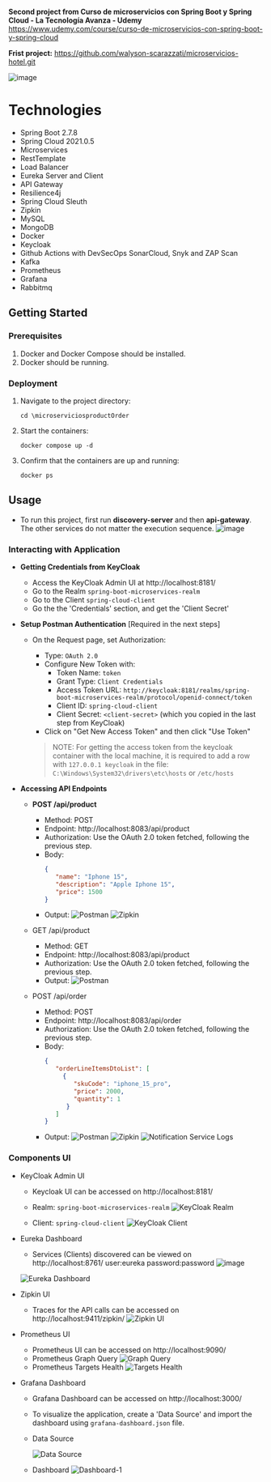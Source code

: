 **Second project from Curso de microservicios con Spring Boot y Spring Cloud - La Tecnología Avanza - Udemy**
https://www.udemy.com/course/curso-de-microservicios-con-spring-boot-y-spring-cloud

**Frist project:** https://github.com/walyson-scarazzati/microservicios-hotel.git

![image](https://github.com/user-attachments/assets/3a850171-8cea-4d03-9896-d4fc9d8e148b)


<h1>Technologies</h1>
<ul>
  <li>Spring Boot 2.7.8</li>
  <li>Spring Cloud 2021.0.5</li>
  <li>Microservices</li>
  <li>RestTemplate</li>
  <li>Load Balancer</li>
  <li>Eureka Server and Client</li>
  <li>API Gateway</li>
  <li>Resilience4j</li>
  <li>Spring Cloud Sleuth</li>
  <li>Zipkin</li>
  <li>MySQL</li>
  <li>MongoDB</li>
  <li>Docker</li>
  <li>Keycloak</li>
  <li>Github Actions with DevSecOps SonarCloud, Snyk and ZAP Scan</li>
  <li>Kafka</li>
  <li>Prometheus</li>
  <li>Grafana</li>
  <li>Rabbitmq</li>
</ul>

## Getting Started

### Prerequisites
1. Docker and Docker Compose should be installed.
2. Docker should be running.

### Deployment

1. Navigate to the project directory:
   ```shell
   cd \microserviciosproductOrder
   ```

2. Start the containers:
   ```shell
   docker compose up -d
   ```


3. Confirm that the containers are up and running:
   ```shell
   docker ps
   ```
   
 ## Usage
  - To run this project, first run <b>discovery-server</b> and then <b>api-gateway</b>. The other services do not matter the execution sequence.
  ![image](https://github.com/user-attachments/assets/4de0eb97-3447-4bdd-8301-9e9e58aa343e)


### Interacting with Application

- **Getting Credentials from KeyCloak**
  - Access the KeyCloak Admin UI at http://localhost:8181/
  - Go to the Realm `spring-boot-microservices-realm`
  - Go to the Client `spring-cloud-client`
  - Go the the 'Credentials' section, and get the 'Client Secret'


- **Setup Postman Authentication** [Required in the next steps]
  - On the Request page, set Authorization:
    - Type: `OAuth 2.0`
    - Configure New Token with:
      - Token Name: `token`
      - Grant Type: `Client Credentials`
      - Access Token URL: `http://keycloak:8181/realms/spring-boot-microservices-realm/protocol/openid-connect/token`
      - Client ID: `spring-cloud-client`
      - Client Secret: `<client-secret>` (which you copied in the last step from KeyCloak)
    - Click on "Get New Access Token" and then click "Use Token"

    > NOTE: For getting the access token from the keycloak container with the local machine, it is required to add a row with `127.0.0.1 keycloak` in the file: `C:\Windows\System32\drivers\etc\hosts` or `/etc/hosts`  

- **Accessing API Endpoints**
  - **POST /api/product**
    - Method: POST
    - Endpoint: http://localhost:8083/api/product
    - Authorization: Use the OAuth 2.0 token fetched, following the previous step.
    - Body: 
      ```json
      {
         "name": "Iphone 15",
         "description": "Apple Iphone 15",
         "price": 1500
      } 
      ```
    - Output:
        ![Postman](https://github.com/user-attachments/assets/d078b458-7e94-473e-99c5-e826bac43cf4)
        ![Zipkin](https://github.com/user-attachments/assets/f038f7ea-8741-4b4d-b66b-b914635f6741)


  
  - GET /api/product
    - Method: GET
    - Endpoint: http://localhost:8083/api/product
    - Authorization: Use the OAuth 2.0 token fetched, following the previous step.
    - Output:
        ![Postman](https://github.com/user-attachments/assets/c10d0721-6ec2-4282-b1a2-132fa3af198e)
 
  - POST /api/order
    - Method: POST
    - Endpoint: http://localhost:8083/api/order
    - Authorization: Use the OAuth 2.0 token fetched, following the previous step.
    - Body:
      ```json
      {
         "orderLineItemsDtoList": [
           {
              "skuCode": "iphone_15_pro",
              "price": 2000,
              "quantity": 1
            }
         ]
      }  
      ```
    - Output:
      ![Postman](https://github.com/user-attachments/assets/a93d160a-72e1-4f20-b19e-891a89034bc3)
      ![Zipkin](https://github.com/user-attachments/assets/1585e356-de08-4c23-926e-3ae45fd1231b)
      ![Notification Service Logs](https://github.com/user-attachments/assets/13b8b299-e42f-427b-ab1b-90845d71d5c1)


### Components UI

- KeyCloak Admin UI
   - Keycloak UI can be accessed on http://localhost:8181/
   - Realm: `spring-boot-microservices-realm`
     ![KeyCloak Realm](https://github.com/user-attachments/assets/b5cb5f6d-54e1-41c7-ac34-c6ce1d3abe8d)

   - Client: `spring-cloud-client`
    ![KeyCloak Client](https://github.com/user-attachments/assets/3b8064f8-f959-4983-8979-414c5edc442d)



- Eureka Dashboard
   - Services (Clients) discovered can be viewed on http://localhost:8761/ user:eureka password:password
   ![image](https://github.com/user-attachments/assets/54a5295c-cf81-4ba8-ad1e-7dfb3d8c211f)

    ![Eureka Dashboard](https://github.com/user-attachments/assets/8af16a44-81e1-4784-93d0-67694afd7c8a)



- Zipkin UI
   - Traces for the API calls can be accessed on http://localhost:9411/zipkin/
    ![Zipkin UI](https://github.com/user-attachments/assets/069fc0e9-0d1d-4bf5-8e7b-e8b7b7081f5f)



- Prometheus UI
    - Prometheus UI can be accessed on http://localhost:9090/
    - Prometheus Graph Query
      ![Graph Query](https://github.com/user-attachments/assets/78d2d812-4004-44f4-9bd9-c9ee9351f9e7)
    - Prometheus Targets Health
      ![Targets Health](https://github.com/user-attachments/assets/856a0850-d0e1-4b7c-95ff-5f951965f13c)


- Grafana Dashboard
  - Grafana Dashboard can be accessed on http://localhost:3000/
  - To visualize the application, create a 'Data Source' and import the dashboard using `grafana-dashboard.json` file.
  - Data Source
    
    ![Data Source](https://github.com/user-attachments/assets/6eff4187-f003-4667-8c01-023c881366e2)
  - Dashboard
    ![Dashboard-1](https://github.com/user-attachments/assets/9613bf57-a680-4a2a-9e39-8cef2c59291b)


